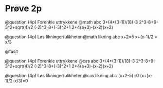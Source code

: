 # Prøve 2p

@question  (4p)
Forenkle uttrykkene
@math abc
3+(4*(3-1))/(8)-3
2^3-8+9-3^2+sqrt(4)/2
(-2)^3-8+(-3)^2+1
2+4(a+3)-(x-2)(x+2)

@question  (4p)
Løs likninger/ulikheter
@math likning abc
x+2=5
x+(x-1)/2 = x/3


@fasit

@question  (4p)
Forenkle uttrykkene
@cas abc
3+(4*(3-1))/(8)-3
2^3-8+9-3^2+sqrt(4)/2
(-2)^3-8+(-3)^2+1
2+4(a+3)-(x-2)(x+2)

@question  (4p)
Løs likninger/ulikheter
@cas likning abc
(x+2-5)=0
(x+(x-1)/2-x/3)=0
